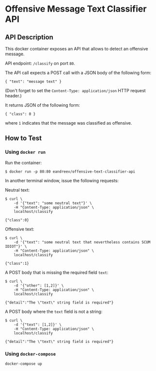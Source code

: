 # Offensive Message Text Classifier API

## API Description

This docker container exposes an API that allows to detect an offensive message.

API endpoint: `/classify` on port `80`.

The API call expects a POST call with a JSON body of the following form:

```
{ "text": "message text" }
```

(Don't forget to set the `Content-Type: application/json` HTTP request header.)

It returns JSON of the following form:

```
{ "class": 0 }
```

where `1` indicates that the message was classified as offensive.

## How to Test

### Using `docker run`

Run the container:

`$ docker run -p 80:80 eandreev/offensive-text-classifier-api`

In another terminal window, issue the following requests:

Neutral text:

```
$ curl \
    -d '{"text": "some neutral text"}' \
    -H "Content-Type: application/json" \
    localhost/classify

{"class":0}
```

Offensive text:

```
$ curl \
    -d '{"text": "some neutral text that nevertheless contains SCUM IDIOT"}' \
    -H "Content-Type: application/json" \
    localhost/classify

{"class":1}
```

A POST body that is missing the required field `text`:

```
$ curl \
    -d '{"other": [1,2]}' \
    -H "Content-Type: application/json" \
    localhost/classify

{"detail":"The \"text\" string field is required"}
```

A POST body where the `text` field is not a string:

```
$ curl \
    -d '{"text": [1,2]}' \
    -H "Content-Type: application/json" \
    localhost/classify

{"detail":"The \"text\" string field is required"}
```

### Using `docker-compose`

```
docker-compose up
```